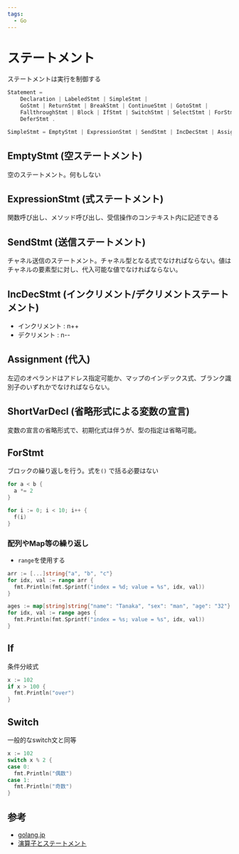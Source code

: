 ```yaml
---
tags:
  - Go
---
```


# ステートメント

ステートメントは実行を制御する

```go
Statement =
    Declaration | LabeledStmt | SimpleStmt |
    GoStmt | ReturnStmt | BreakStmt | ContinueStmt | GotoStmt |
    FallthroughStmt | Block | IfStmt | SwitchStmt | SelectStmt | ForStmt |
    DeferStmt .

SimpleStmt = EmptyStmt | ExpressionStmt | SendStmt | IncDecStmt | Assignment | ShortVarDecl .
```

## EmptyStmt (空ステートメント)

空のステートメント。何もしない

## ExpressionStmt (式ステートメント)

関数呼び出し、メソッド呼び出し、受信操作のコンテキスト内に記述できる

## SendStmt (送信ステートメント)

チャネル送信のステートメント。チャネル型となる式でなければならない。値はチャネルの要素型に対し、代入可能な値でなければならない。

## IncDecStmt (インクリメント/デクリメントステートメント)

- インクリメント : n++
- デクリメント : n--

## Assignment (代入)

左辺のオペランドはアドレス指定可能か、マップのインデックス式、ブランク識別子のいずれかでなければならない。

## ShortVarDecl (省略形式による変数の宣言)

変数の宣言の省略形式で、初期化式は伴うが、型の指定は省略可能。

## ForStmt

ブロックの繰り返しを行う。式を`()` で括る必要はない

```go
for a < b {
  a *= 2
}

for i := 0; i < 10; i++ {
  f(i)
}
```

### 配列やMap等の繰り返し

- `range`を使用する

```go
arr := [...]string{"a", "b", "c"}
for idx, val := range arr {
  fmt.Println(fmt.Sprintf("index = %d; value = %s", idx, val))
}
```

```go
ages := map[string]string{"name": "Tanaka", "sex": "man", "age": "32"}
for idx, val := range ages {
  fmt.Println(fmt.Sprintf("index = %s; value = %s", idx, val))
}
```

## If

条件分岐式

```go
x := 102
if x > 100 {
  fmt.Println("over")
}
```

## Switch

一般的なswitch文と同等

```go
x := 102
switch x % 2 {
case 0:
  fmt.Println("偶数")
case 1:
  fmt.Println("奇数")
}
```

## 参考

- [golang.jp](http://golang.jp/go_spec#Statements)
- [演算子とステートメント](https://text.baldanders.info/golang/operators-and-statements/)
